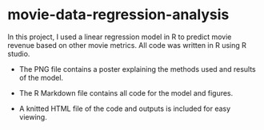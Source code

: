 # movie-data-regression-analysis
In this project, I used a linear regression model in R to predict movie revenue based on other movie metrics. All code was written in R using R studio.

- The PNG file contains a poster explaining the methods used and results of the model.

- The R Markdown file contains all code for the model and figures.

- A knitted HTML file of the code and outputs is included for easy viewing.
